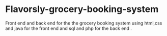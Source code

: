 # Flavorsly-grocery-booking-system
Front end and back end for the the grocery booking system using html,css and java for the front end and sql and php for the back end .
